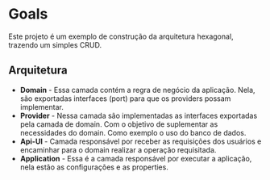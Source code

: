# Goals

Este projeto é um exemplo de construção da arquitetura hexagonal, trazendo um simples CRUD. 

## Arquitetura 

 - **Domain** - Essa camada contém a regra de negócio da aplicação. 
 Nela, são exportadas interfaces (port) para que os providers possam implementar. 
 - **Provider** - Nessa camada são implementadas as interfaces exportadas pela camada de
 domain. Com o objetivo de suplementar as necessidades do domain. Como exemplo o uso do banco de dados. 
 - **Api-UI** - Camada responsável por receber as requisições dos usuários e encaminhar para o domain 
realizar a operação requisitada. 
 - **Application** - Essa é a camada responsável por executar a aplicação, nela estão as configurações e as properties.



